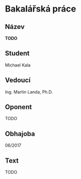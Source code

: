 # Bakalářská práce

## Název

**TODO**

## Student

Michael Kala

## Vedoucí

Ing. Martin Landa, Ph.D.

## Oponent

TODO

## Obhajoba

06/2017

## Text

TODO
